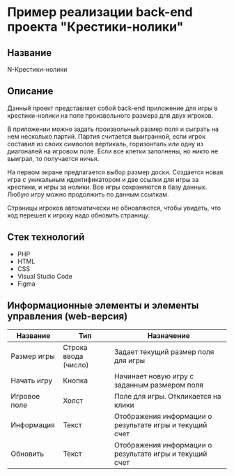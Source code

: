 # Пример реализации back-end проекта "Крестики-нолики"

## Название
N-Крестики-нолики 

## Описание

Данный проект представляет собой back-end приложение для игры в крестики-нолики на поле произвольного размера для двух игроков.

В приложении можно задать произвольный размер поля и сыграть на нем несколько партий. Партия считается выигранной, если игрок составил из своих символов вертикаль, горизонталь или одну из диагоналей на игровом поле. Если все клетки заполнены, но никто не выиграл, то получается ничья. 

На первом экране предлагается выбор размер доски. Создается новая игра с уникальным идентификатором и две ссылки для игры за крестики, и игры за нолики. Все игры сохраняются в базу данных. Любую игру можно продолжить по данным ссылкам.

Страницы игроков автоматически не обновляются, чтобы увидеть, что ход перешел к игроку надо обновить страницу.

## Стек технологий
* PHP
* HTML
* CSS
* Visual Studio Code
* Figma

## Информационные элементы и элементы управления (web-версия)
|Название|Тип|Назначение|
|---|---|---|
|Размер игры| Строка ввода (число)| Задает текущий размер поля для игры|
|Начать игру| Кнопка | Начинает новую игру с заданным размером поля|
|Игровое поле| Холст | Поле для игры. Откликается на клики|
|Информация| Текст | Отображения информации о результате игры и текущий счет|
|Обновить| Текст | Отображения информации о результате игры и текущий счет|